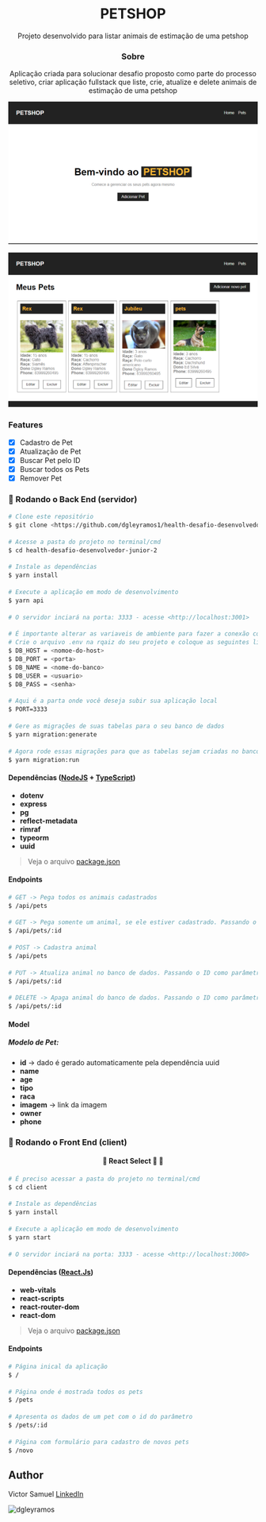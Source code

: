 <h1 align="center">PETSHOP</h1>

<p align="center">Projeto desenvolvido para listar animais de estimação de uma petshop</p>


<h3 align="center">Sobre</h3>

<p align="center">Aplicação criada para solucionar desafio proposto como parte do processo seletivo, criar aplicação fullstack que liste, crie, atualize e delete animais de estimação de uma petshop</p>

![Resumo](./tela_inicial.png)

![pets](./tela_pets.png)


### Features

- [x] Cadastro de Pet
- [x] Atualização de Pet
- [x] Buscar Pet pelo ID
- [x] Buscar todos os Pets
- [x] Remover Pet

### 🎲 Rodando o Back End (servidor)

```bash
# Clone este repositório
$ git clone <https://github.com/dgleyramos1/health-desafio-desenvolvedor-junior-2.git>

# Acesse a pasta do projeto no terminal/cmd
$ cd health-desafio-desenvolvedor-junior-2

# Instale as dependências
$ yarn install

# Execute a aplicação em modo de desenvolvimento
$ yarn api

# O servidor inciará na porta: 3333 - acesse <http://localhost:3001>

# É importante alterar as variaveis de ambiente para fazer a conexão com o banco de dados
# Crie o arquivo .env na rqaiz do seu projeto e coloque as seguintes linhas com as credencias do seu banco de dados
$ DB_HOST = <nomoe-do-host>
$ DB_PORT = <porta>
$ DB_NAME = <nome-do-banco>
$ DB_USER = <usuario>
$ DB_PASS = <senha>

# Aqui é a parta onde você deseja subir sua aplicação local
$ PORT=3333

# Gere as migrações de suas tabelas para o seu banco de dados
$ yarn migration:generate

# Agora rode essas migrações para que as tabelas sejam criadas no banco de dados
$ yarn migration:run
```


#### **Dependências**  ([NodeJS](https://nodejs.org/en/)  +  [TypeScript](https://www.typescriptlang.org/))

-   **dotenv**
-   **express**
-   **pg**
-   **reflect-metadata**
-   **rimraf**
-   **typeorm**
-   **uuid**

> Veja o arquivo  [package.json](https://github.com/dgleyramos1/health-desafio-desenvolvedor-junior-2/blob/main/package.json)

#### **Endpoints**

```bash
# GET -> Pega todos os animais cadastrados
$ /api/pets

# GET -> Pega somente um animal, se ele estiver cadastrado. Passando o ID como parâmetro
$ /api/pets/:id

# POST -> Cadastra animal
$ /api/pets

# PUT -> Atualiza animal no banco de dados. Passando o ID como parâmetro
$ /api/pets/:id

# DELETE -> Apaga animal do banco de dados. Passando o ID como parâmetro
$ /api/pets/:id

```

#### **Model**

##### Modelo de Pet:
-   **id** -> dado é gerado automaticamente pela dependência uuid
-	**name**
-	**age**
-	**tipo**
-	**raca**
-	**imagem** -> link da imagem
-	**owner**
-	**phone**


### 🎲 Rodando o Front End (client)

<h4 align="center"> 
	🚧  React Select 🚀 🚧
</h4>

```bash
# É preciso acessar a pasta do projeto no terminal/cmd
$ cd client

# Instale as dependências
$ yarn install

# Execute a aplicação em modo de desenvolvimento
$ yarn start

# O servidor inciará na porta: 3333 - acesse <http://localhost:3000>

```


#### **Dependências**  ([React.Js](https://pt-br.reactjs.org/))

-   **web-vitals**
-   **react-scripts**
-   **react-router-dom**
-   **react-dom**

> Veja o arquivo  [package.json](https://github.com/dgleyramos1/health-desafio-desenvolvedor-junior-2/blob/main/client/package.json)

#### **Endpoints**

```bash
# Página inical da aplicação
$ /

# Página onde é mostrada todos os pets
$ /pets

# Apresenta os dados de um pet com o id do parâmetro
$ /pets/:id

# Página com formulário para cadastro de novos pets
$ /novo
```



## Author
Victor Samuel
[LinkedIn]([https://www.linkedin.com/in/dgleyramos/](https://www.linkedin.com/in/victor-samuel-34939a1b9/))

<p><a href="[https://www.buymeacoffee.com/dgleyramos](https://www.linkedin.com/in/victor-samuel-34939a1b9/)"> <img align="left" src="https://www.google.com/url?sa=i&url=https%3A%2F%2Fdev.to%2F&psig=AOvVaw1IudadZadE6BCbnXzx5bui&ust=1687347358865000&source=images&cd=vfe&ved=0CBEQjRxqFwoTCNCKr_Hg0f8CFQAAAAAdAAAAABAE" height="50" width="210" alt="dgleyramos" /></a></p><br><br>


